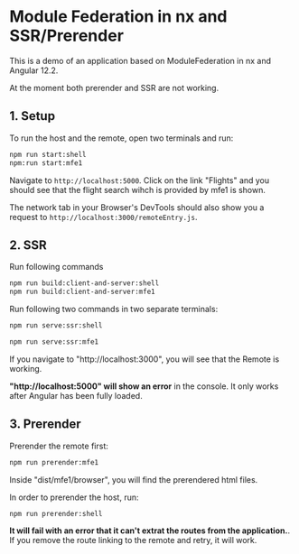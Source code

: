 # Module Federation in nx and SSR/Prerender

This is a demo of an application based on ModuleFederation in nx and Angular 12.2.

At the moment both prerender and SSR are not working.

## 1. Setup

To run the host and the remote, open two terminals and run:

```bash
npm run start:shell
npm:run start:mfe1
```

Navigate to `http://localhost:5000`. Click on the link "Flights" and you should see that the flight search wihch is provided by mfe1 is shown.

The network tab in your Browser's DevTools should also show you a request to `http://localhost:3000/remoteEntry.js`.

## 2. SSR

Run following commands

```bash
npm run build:client-and-server:shell
npm run build:client-and-server:mfe1
```

Run following two commands in two separate terminals:

```bash
npm run serve:ssr:shell
```

```bash
npm run serve:ssr:mfe1
```

If you navigate to "http://localhost:3000", you will see that the Remote is working.

**"http://localhost:5000" will show an error** in the console. It only works after Angular has been fully loaded.

## 3. Prerender

Prerender the remote first:

```bash
npm run prerender:mfe1
```

Inside "dist/mfe1/browser", you will find the prerendered html files.

In order to prerender the host, run:

```bash
npm run prerender:shell
```

**It will fail with an error that it can't extrat the routes from the application.**. If you remove the route linking to the remote and retry, it will work.
